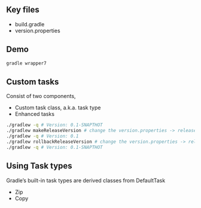 ## Key files

- build.gradle
- version.properties

## Demo

```bash
gradle wrapper7
```

## Custom tasks

Consist of two components,

- Custom task class, a.k.a. task type
- Enhanced tasks

```bash
./gradlew -q # Version: 0.1-SNAPTHOT
./gradlew makeReleaseVersion # change the version.properties -> release = true
./gradlew -q # Version: 0.1
./gradlew rollbackReleaseVersion # change the version.properties -> release = false
./gradlew -q # Version: 0.1-SNAPTHOT
```

## Using Task types

Gradle’s built-in task types are derived classes from DefaultTask

- Zip
- Copy
